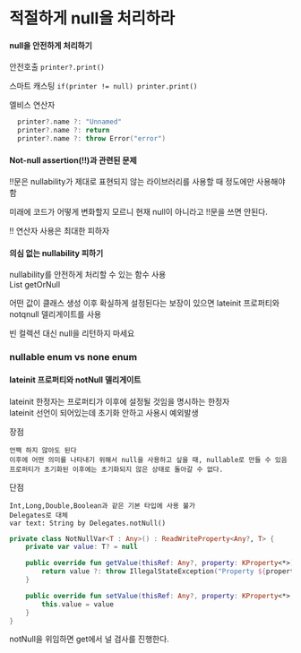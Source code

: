 # 적절하게 null을 처리하라

#### null을 안전하게 처리하기

안전호출  `printer?.print()`

스마트 캐스팅  `if(printer != null) printer.print()`

엘비스 연산자

```kotlin
  printer?.name ?: "Unnamed"
  printer?.name ?: return
  printer?.name ?: throw Error("error")
```

#### Not-null assertion(!!)과 관련된 문제

!!문은 nullability가 제대로 표현되지 않는 라이브러리를 사용할 때 정도에만 사용해야함

미래에 코드가 어떻게 변화할지 모르니 현재 null이 아니라고 !!문을 쓰면 안된다.

!! 연산자 사용은 최대한 피하자

#### 의심 없는 nullability 피하기

nullability를 안전하게 처리할 수 있는 함수 사용\
&#x20; List getOrNull

어떤 값이 클래스 생성 이후 확실하게 설정된다는 보장이 있으면 lateinit 프로퍼티와 notqnull 델리게이트를 사용

빈 컬렉션 대신 null을 리턴하지 마세요

### **nullable enum vs none enum**

#### lateinit 프로퍼티와 notNull 델리게이트

lateinit 한정자는 프로퍼티가 이후에 설정될 것임을 명시하는 한정자\
lateinit 선언이 되어있는데 초기화 안하고 사용시 예외발생

장점

```
언팩 하지 않아도 된다
이후에 어떤 의미를 나타내기 위해서 null을 사용하고 싶을 때, nullable로 만들 수 있음
프로퍼티가 초기화된 이후에는 초기화되지 않은 상태로 돌아갈 수 없다.
```

단점

```
Int,Long,Double,Boolean과 같은 기본 타입에 사용 불가
Delegates로 대체
var text: String by Delegates.notNull()
```

```kotlin
private class NotNullVar<T : Any>() : ReadWriteProperty<Any?, T> {
    private var value: T? = null

    public override fun getValue(thisRef: Any?, property: KProperty<*>): T {
        return value ?: throw IllegalStateException("Property ${property.name} should be initialized before get.")
    }

    public override fun setValue(thisRef: Any?, property: KProperty<*>, value: T) {
        this.value = value
    }
}
```

notNull을 위임하면 get에서 널 검사를 진행한다.
